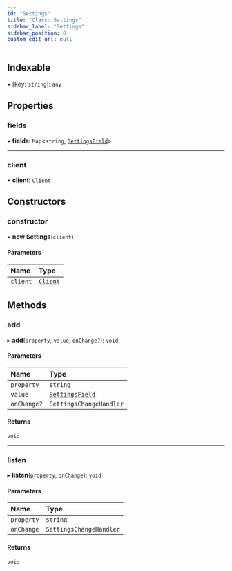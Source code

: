 ```yaml
---
id: "Settings"
title: "Class: Settings"
sidebar_label: "Settings"
sidebar_position: 0
custom_edit_url: null
---
```


## Indexable

▪ [key: `string`]: `any`

## Properties

### fields

• **fields**: `Map`<`string`, [`SettingsField`](../modules.md#settingsfield-18)\>

___

### client

• **client**: [`Client`](Client.md)

## Constructors

### constructor

• **new Settings**(`client`)

#### Parameters

| Name | Type |
| :------ | :------ |
| `client` | [`Client`](Client.md) |

## Methods

### add

▸ **add**(`property`, `value`, `onChange?`): `void`

#### Parameters

| Name | Type |
| :------ | :------ |
| `property` | `string` |
| `value` | [`SettingsField`](../modules.md#settingsfield-18) |
| `onChange?` | `SettingsChangeHandler` |

#### Returns

`void`

___

### listen

▸ **listen**(`property`, `onChange`): `void`

#### Parameters

| Name | Type |
| :------ | :------ |
| `property` | `string` |
| `onChange` | `SettingsChangeHandler` |

#### Returns

`void`
